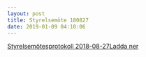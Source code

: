```yaml
---
layout: post
title: Styrelsemöte 180827
date: 2019-01-09 04:10:06
---
```


<!-- wp:file {"id":1007,"href":"/assets/2019/01/Styrelsemöte-8-2018-08-27.pdf"} -->
<div class="wp-block-file"><a href="/assets/2019/01/Styrelsemöte-8-2018-08-27.pdf">Styrelsemötesprotokoll 2018-08-27</a><a href="/assets/2019/01/Styrelsemöte-8-2018-08-27.pdf" class="wp-block-file__button" download>Ladda ner</a></div>
<!-- /wp:file -->